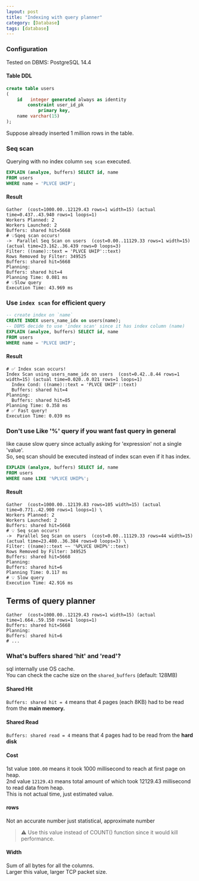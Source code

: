 ```yaml
---
layout: post
title: "Indexing with query planner"
category: [Database]
tags: [database]
---
```



### Configuration
Tested on DBMS: PostgreSQL 14.4

#### Table DDL
```sql
create table users
(
    id   integer generated always as identity
        constraint user_id_pk
            primary key,
    name varchar(15)
);
```
Suppose already inserted 1 million rows in the table.

### Seq scan
Querying with no index column `seq scan` executed.

```sql
EXPLAIN (analyze, buffers) SELECT id, name
FROM users
WHERE name = 'PLVCE UHIP';
```

#### Result
```text
Gather  (cost=1000.00..12129.43 rows=1 width=15) (actual time=0.437..43.940 rows=1 loops=1)
Workers Planned: 2
Workers Launched: 2
Buffers: shared hit=5668
# 💡Sqeq scan occurs!
->  Parallel Seq Scan on users  (cost=0.00..11129.33 rows=1 width=15) (actual time=23.162..36.439 rows=0 loops=3)
Filter: ((name)::text = 'PLVCE UHIP'::text)
Rows Removed by Filter: 349525
Buffers: shared hit=5668
Planning:
Buffers: shared hit=4
Planning Time: 0.081 ms
# 💡Slow query
Execution Time: 43.969 ms
```



### Use `index scan` for efficient query

```sql
-- create index on `name`
CREATE INDEX users_name_idx on users(name);
-- DBMS decide to use 'index scan' since it has index column (name)
EXPLAIN (analyze, buffers) SELECT id, name
FROM users
WHERE name = 'PLVCE UHIP';
```

#### Result
```text
# ✅ Index scan occurs!
Index Scan using users_name_idx on users  (cost=0.42..8.44 rows=1 width=15) (actual time=0.020..0.021 rows=1 loops=1)
  Index Cond: ((name)::text = 'PLVCE UHIP'::text)
  Buffers: shared hit=4
Planning:
  Buffers: shared hit=85
Planning Time: 0.358 ms
# ✅ Fast query!
Execution Time: 0.039 ms
```


### Don't use Like '%' query if you want fast query in general
like cause slow query since actually asking for 'expression' not a single 'value'. \
So, seq scan should be executed instead of index scan even if it has index.


```sql
EXPLAIN (analyze, buffers) SELECT id, name
FROM users
WHERE name LIKE '%PLVCE UHIP%';
```

#### Result
```text
Gather  (cost=1000.00..12139.83 rows=105 width=15) (actual time=0.771..42.900 rows=1 loops=1) \
Workers Planned: 2
Workers Launched: 2
Buffers: shared hit=5668
# 💡 Seq scan occurs!
->  Parallel Seq Scan on users  (cost=0.00..11129.33 rows=44 width=15) (actual time=23.480..36.384 rows=0 loops=3) \
Filter: ((name)::text ~~ '%PLVCE UHIP%'::text)
Rows Removed by Filter: 349525
Buffers: shared hit=5668
Planning:
Buffers: shared hit=6
Planning Time: 0.117 ms
# 💡 Slow query
Execution Time: 42.916 ms
```


## Terms of query planner

```text
Gather  (cost=1000.00..12129.43 rows=1 width=15) (actual time=1.664..59.150 rows=1 loops=1)
Buffers: shared hit=5668
Planning:
Buffers: shared hit=6
# ...
```

### What's buffers shared 'hit' and 'read'?

sql internally use OS cache. \
You can check the cache size on the `shared_buffers` (default: 128MB)

#### Shared Hit
`Buffers: shared hit = 4` means that 4 pages (each 8KB) had to be read from the **main memory.**
#### Shared Read
`Buffers: shared read = 4` means that 4 pages had to be read from the **hard disk**

#### Cost
1st value `1000.00` means it took 1000 millisecond to reach at first page on heap. \
2nd value `12129.43` means total amount of which took 12129.43 millisecond to read data from heap. \
This is not actual time, just estimated value.

#### rows
Not an accurate number just statistical, approximate number
> ⚠️ Use this value instead of  COUNT() function since it would kill performance.

#### Width
Sum of all bytes for all the columns. \
Larger this value, larger TCP packet size.
